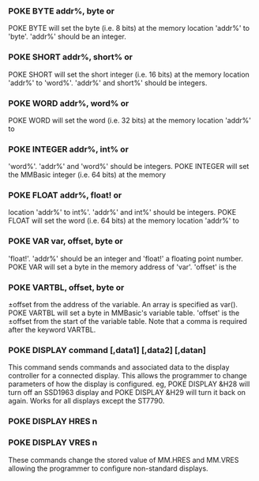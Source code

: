 

### POKE BYTE addr%, byte or

 POKE BYTE will set the byte (i.e. 8 bits) at the memory location 'addr%' to 'byte'. 'addr%' should be an integer.

### POKE SHORT addr%, short% or

 POKE SHORT will set the short integer (i.e. 16 bits) at the memory location 'addr%' to 'word%'. 'addr%' and short%' should be integers.

### POKE WORD addr%, word% or

 POKE WORD will set the word (i.e. 32 bits) at the memory location 'addr%' to

### POKE INTEGER addr%, int% or

 'word%'. 'addr%' and 'word%' should be integers. POKE INTEGER will set the MMBasic integer (i.e. 64 bits) at the memory

### POKE FLOAT addr%, float! or

 location 'addr%' to int%'. 'addr%' and int%' should be integers. POKE FLOAT will set the word (i.e. 64 bits) at the memory location 'addr%' to

### POKE VAR var, offset, byte or

 'float!'. 'addr%' should be an integer and 'float!' a floating point number. POKE VAR will set a byte in the memory address of 'var'. 'offset' is the

### POKE VARTBL, offset, byte or

 ±offset from the address of the variable. An array is specified as var(). POKE VARTBL will set a byte in MMBasic's variable table. 'offset' is the ±offset from the start of the variable table. Note that a comma is required after the keyword VARTBL.

### POKE DISPLAY command [,data1] [,data2] [,datan]

 This command sends commands and associated data to the display controller for a connected display. This allows the programmer to change parameters of how the display is configured. eg, POKE DISPLAY &H28 will turn off an SSD1963 display and POKE DISPLAY &H29 will turn it back on again. Works for all displays except the ST7790.

### POKE DISPLAY HRES n



### POKE DISPLAY VRES n

 These commands change the stored value of MM.HRES and MM.VRES allowing the programmer to configure non-standard displays.